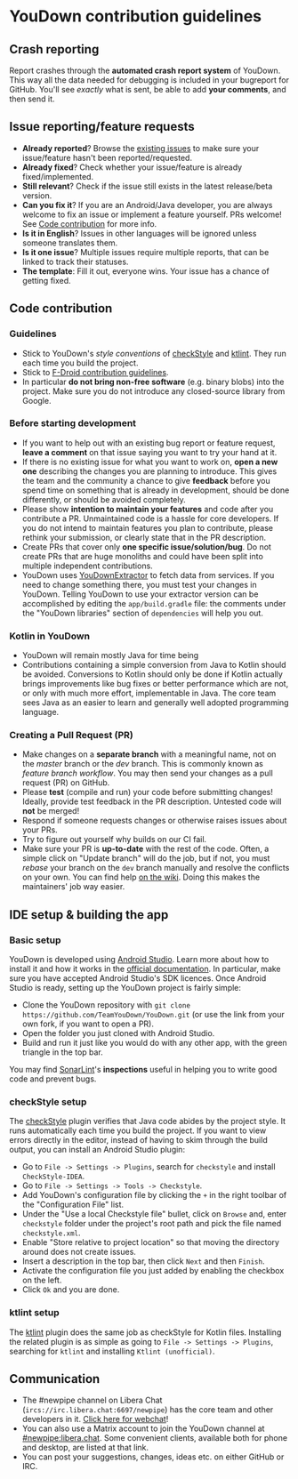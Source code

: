 YouDown contribution guidelines
===============================

## Crash reporting

Report crashes through the **automated crash report system** of YouDown.
This way all the data needed for debugging is included in your bugreport for GitHub.
You'll see *exactly* what is sent, be able to add **your comments**, and then send it.

## Issue reporting/feature requests

* **Already reported**? Browse the [existing issues](https://github.com/TeamYouDown/YouDown/issues) to make sure your issue/feature hasn't been reported/requested.
* **Already fixed**? Check whether your issue/feature is already fixed/implemented.
* **Still relevant**? Check if the issue still exists in the latest release/beta version.
* **Can you fix it**? If you are an Android/Java developer, you are always welcome to fix an issue or implement a feature yourself. PRs welcome! See [Code contribution](#code-contribution) for more info.
* **Is it in English**? Issues in other languages will be ignored unless someone translates them.
* **Is it one issue**? Multiple issues require multiple reports, that can be linked to track their statuses.
* **The template**: Fill it out, everyone wins. Your issue has a chance of getting fixed.

## Code contribution

### Guidelines

* Stick to YouDown's *style conventions* of [checkStyle](https://github.com/checkstyle/checkstyle) and [ktlint](https://github.com/pinterest/ktlint). They run each time you build the project.
* Stick to [F-Droid contribution guidelines](https://f-droid.org/wiki/page/Inclusion_Policy).
* In particular **do not bring non-free software** (e.g. binary blobs) into the project. Make sure you do not introduce any closed-source library from Google.

### Before starting development

* If you want to help out with an existing bug report or feature request, **leave a comment** on that issue saying you want to try your hand at it.
* If there is no existing issue for what you want to work on, **open a new one**  describing the changes you are planning to introduce. This gives the team and the community a chance to give **feedback** before you spend time on something that is already in development, should be done differently, or should be avoided completely.
* Please show **intention to maintain your features** and code after you contribute a PR. Unmaintained code is a hassle for core developers. If you do not intend to maintain features you plan to contribute, please rethink your submission, or clearly state that in the PR description.
* Create PRs that cover only **one specific issue/solution/bug**. Do not create PRs that are huge monoliths and could have been split into multiple independent contributions.
* YouDown uses [YouDownExtractor](https://github.com/TeamYouDown/YouDownExtractor) to fetch data from services. If you need to change something there, you must test your changes in YouDown. Telling YouDown to use your extractor version can be accomplished by editing the `app/build.gradle` file: the comments under the "YouDown libraries" section of `dependencies` will help you out.

### Kotlin in YouDown
* YouDown will remain mostly Java for time being
* Contributions containing a simple conversion from Java to Kotlin should be avoided. Conversions to Kotlin should only be done if Kotlin actually brings improvements like bug fixes or better performance which are not, or only with much more effort, implementable in Java. The core team sees Java as an easier to learn and generally well adopted programming language.

### Creating a Pull Request (PR)

* Make changes on a **separate branch** with a meaningful name, not on the _master_ branch or the _dev_ branch. This is commonly known as *feature branch workflow*. You may then send your changes as a pull request (PR) on GitHub.
* Please **test** (compile and run) your code before submitting changes! Ideally, provide test feedback in the PR description. Untested code will **not** be merged!
* Respond if someone requests changes or otherwise raises issues about your PRs.
* Try to figure out yourself why builds on our CI fail.
* Make sure your PR is **up-to-date** with the rest of the code. Often, a simple click on "Update branch" will do the job, but if not, you must *rebase* your branch on the `dev` branch manually and resolve the conflicts on your own. You can find help [on the wiki](https://github.com/TeamYouDown/YouDown/wiki/How-to-merge-a-PR). Doing this makes the maintainers' job way easier.

## IDE setup & building the app

### Basic setup

YouDown is developed using [Android Studio](https://developer.android.com/studio/). Learn more about how to install it and how it works in the [official documentation](https://developer.android.com/studio/intro). In particular, make sure you have accepted Android Studio's SDK licences. Once Android Studio is ready, setting up the YouDown project is fairly simple:
- Clone the YouDown repository with `git clone https://github.com/TeamYouDown/YouDown.git` (or use the link from your own fork, if you want to open a PR).
- Open the folder you just cloned with Android Studio.
- Build and run it just like you would do with any other app, with the green triangle in the top bar.

You may find [SonarLint](https://www.sonarlint.org/intellij)'s **inspections** useful in helping you to write good code and prevent bugs.

### checkStyle setup

The [checkStyle](https://github.com/checkstyle/checkstyle) plugin verifies that Java code abides by the project style. It runs automatically each time you build the project. If you want to view errors directly in the editor, instead of having to skim through the build output, you can install an Android Studio plugin:
- Go to `File -> Settings -> Plugins`, search for `checkstyle` and install `CheckStyle-IDEA`.
- Go to `File -> Settings -> Tools -> Checkstyle`.
- Add YouDown's configuration file by clicking the `+` in the right toolbar of the "Configuration File" list.
- Under the "Use a local Checkstyle file" bullet, click on `Browse` and, enter `checkstyle` folder under the project's root path and pick the file named `checkstyle.xml`.
- Enable "Store relative to project location" so that moving the directory around does not create issues.
- Insert a description in the top bar, then click `Next` and then `Finish`.
- Activate the configuration file you just added by enabling the checkbox on the left.
- Click `Ok` and you are done.

### ktlint setup

The [ktlint](https://github.com/pinterest/ktlint) plugin does the same job as checkStyle for Kotlin files. Installing the related plugin is as simple as going to `File -> Settings -> Plugins`, searching for `ktlint` and installing `Ktlint (unofficial)`.

## Communication

* The #newpipe channel on Libera Chat (`ircs://irc.libera.chat:6697/newpipe`) has the core team and other developers in it. [Click here for webchat](https://web.libera.chat/#newpipe)!
* You can also use a Matrix account to join the YouDown channel at [#newpipe:libera.chat](https://matrix.to/#/#newpipe:libera.chat). Some convenient clients, available both for phone and desktop, are listed at that link.
* You can post your suggestions, changes, ideas etc. on either GitHub or IRC.
